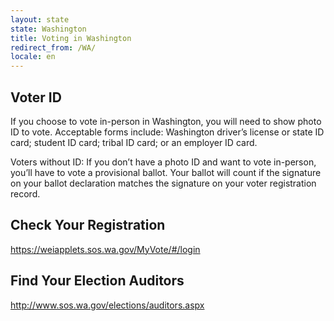```yaml
---
layout: state
state: Washington
title: Voting in Washington
redirect_from: /WA/
locale: en
---
```


## Voter ID

If you choose to vote in-person in Washington, you will need to show photo ID to vote. Acceptable forms include: Washington driver’s license or state ID card; student ID card; tribal ID card; or an employer ID card.

Voters without ID: If you don’t have a photo ID and want to vote in-person, you’ll have to vote a provisional ballot. Your ballot will count if the signature on your ballot declaration matches the signature on your voter registration record.

## Check Your Registration

<https://weiapplets.sos.wa.gov/MyVote/#/login>

## Find Your Election Auditors

<http://www.sos.wa.gov/elections/auditors.aspx>
